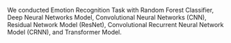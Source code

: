 We conducted Emotion Recognition Task with Random Forest Classifier, Deep Neural Networks Model, Convolutional Neural Networks (CNN), Residual Network Model (ResNet), Convolutional Recurrent Neural Network Model (CRNN), and Transformer Model.
